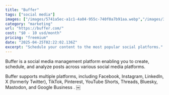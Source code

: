 ```yaml
---
title: "Buffer"
tags: ["social media"]
images: ["/images/5741a5ec-a1c1-4a04-955c-740f0a7b91aa.webp","/images/30c1e8b6-607d-47e8-9dd1-72f307abdfee.webp"]
category: "marketing"
url: "https://buffer.com/"
cost: "$0 - 10 usd/month"
pricing: "freemium"
date: "2025-04-25T02:22:02.136Z"
excerpt: "Schedule your content to the most popular social platforms."
---
```


Buffer is a social media management platform enabling you to create, schedule, and analyze posts across various social media platforms.

Buffer supports multiple platforms, including Facebook, Instagram, LinkedIn, X (formerly Twitter), TikTok, Pinterest, YouTube Shorts, Threads, Bluesky, Mastodon, and Google Business . ￼